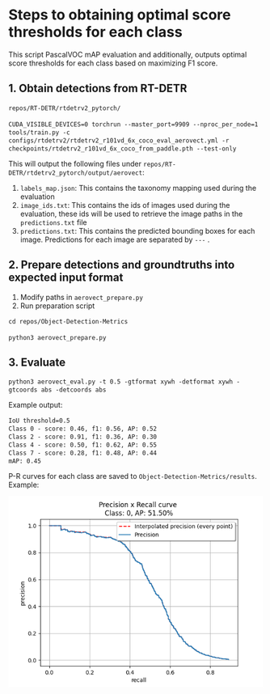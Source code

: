 # Steps to obtaining optimal score thresholds for each class

This script PascalVOC mAP evaluation and additionally, outputs optimal score thresholds for each class based on maximizing F1 score.

## 1. Obtain detections from RT-DETR
```
repos/RT-DETR/rtdetrv2_pytorch/

CUDA_VISIBLE_DEVICES=0 torchrun --master_port=9909 --nproc_per_node=1 tools/train.py -c configs/rtdetrv2/rtdetrv2_r101vd_6x_coco_eval_aerovect.yml -r checkpoints/rtdetrv2_r101vd_6x_coco_from_paddle.pth --test-only
```

This will output the following files under `repos/RT-DETR/rtdetrv2_pytorch/output/aerovect`:
1. `labels_map.json`: This contains the taxonomy mapping used during the evaluation
1. `image_ids.txt`: This contains the ids of images used during the evaluation, these ids will be used to retrieve the image paths in the `predictions.txt` file
1. `predictions.txt`: This contains the predicted bounding boxes for each image. Predictions for each image are separated by `---` .

## 2. Prepare detections and groundtruths into expected input format
1. Modify paths in `aerovect_prepare.py`
2. Run preparation script
  ```
  cd repos/Object-Detection-Metrics

  python3 aerovect_prepare.py
  ```

## 3. Evaluate
```
python3 aerovect_eval.py -t 0.5 -gtformat xywh -detformat xywh -gtcoords abs -detcoords abs
```
Example output:
```
IoU threshold=0.5
Class 0 - score: 0.46, f1: 0.56, AP: 0.52
Class 2 - score: 0.91, f1: 0.36, AP: 0.30
Class 4 - score: 0.50, f1: 0.62, AP: 0.55
Class 7 - score: 0.28, f1: 0.48, AP: 0.44
mAP: 0.45
```
P-R curves for each class are saved to `Object-Detection-Metrics/results`. Example:

![](aux_images/aerovect_example.png)

